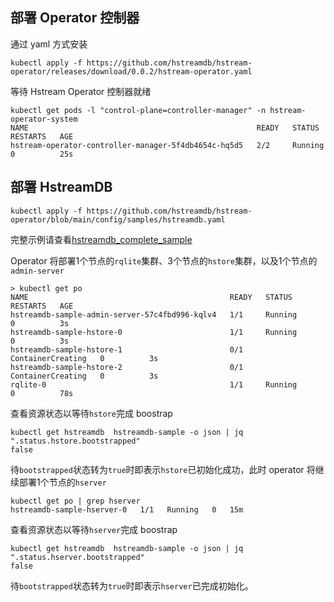 ## 部署 Operator 控制器

通过 yaml 方式安装
```shell
kubectl apply -f https://github.com/hstreamdb/hstream-operator/releases/download/0.0.2/hstream-operator.yaml
```

等待 Hstream Operator 控制器就绪
```shell
kubectl get pods -l "control-plane=controller-manager" -n hstream-operator-system
NAME                                                   READY   STATUS    RESTARTS   AGE
hstream-operator-controller-manager-5f4db4654c-hq5d5   2/2     Running   0          25s
```
## 部署 HstreamDB
```shell
kubectl apply -f https://github.com/hstreamdb/hstream-operator/blob/main/config/samples/hstreamdb.yaml
```

完整示例请查看[hstreamdb_complete_sample](https://github.com/hstreamdb/hstream-operator/blob/main/config/samples/hstreamdb_complete_sample.yaml)

Operator 将部署1个节点的`rqlite`集群、3个节点的`hstore`集群，以及1个节点的`admin-server`
```shell
> kubectl get po
NAME                                             READY   STATUS              RESTARTS   AGE
hstreamdb-sample-admin-server-57c4fbd996-kqlv4   1/1     Running             0          3s
hstreamdb-sample-hstore-0                        1/1     Running             0          3s
hstreamdb-sample-hstore-1                        0/1     ContainerCreating   0          3s
hstreamdb-sample-hstore-2                        0/1     ContainerCreating   0          3s
rqlite-0                                         1/1     Running             0          78s
```

查看资源状态以等待`hstore`完成 boostrap
```shell
kubectl get hstreamdb  hstreamdb-sample -o json | jq ".status.hstore.bootstrapped"
false
```

待`bootstrapped`状态转为`true`时即表示`hstore`已初始化成功，此时 operator 将继续部署1个节点的`hserver`
```shell
kubectl get po | grep hserver
hstreamdb-sample-hserver-0   1/1   Running   0   15m
```

查看资源状态以等待`hserver`完成 boostrap
```shell
kubectl get hstreamdb  hstreamdb-sample -o json | jq ".status.hserver.bootstrapped"
false
```

待`bootstrapped`状态转为`true`时即表示`hserver`已完成初始化。


